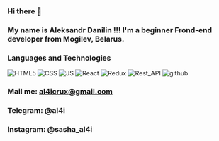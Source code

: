 ### Hi there 👋

### My name is Aleksandr Danilin !!! I'm a beginner Frond-end developer from Mogilev, Belarus.
### Languages and Technologies

![HTML5](https://img.shields.io/badge/-HTML5%20-blue?style=for-the-badle&logo=html5)
![CSS](https://img.shields.io/badge/-CSS3-blue?style=for-the-badle&logo=css3)
![JS](https://img.shields.io/badge/-JS-yellow?style=for-the-badle&logo=JavaScript)
![React](https://img.shields.io/badge/-React-blue?style=for-the-badle&logo=react)
![Redux](https://img.shields.io/badge/-Redux-brightgreen?style=for-the-badle&logo=redux)
![Rest_API](https://img.shields.io/badge/-Rest_API-yellow?style=for-the-badle&logo=restapi)
![github](https://img.shields.io/badge/-github-red?style=for-the-badle&logo=git)

### Mail me: al4icrux@gmail.com
### Telegram: @al4i
### Instagram: @sasha_al4i

<!--
- 🔭 I’m currently working on ...
- 🌱 I’m currently learning ...
- 👯 I’m looking to collaborate on ...
- 🤔 I’m looking for help with ...
- 💬 Ask me about ...
- 📫 How to reach me: ...
- 😄 Pronouns: ...
- ⚡ Fun fact: ...
--!>
